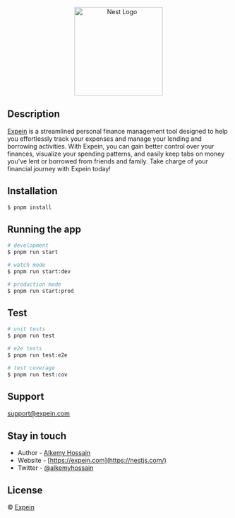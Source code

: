 <p align="center">
  <a href="http://nestjs.com/" target="blank"><img src="https://nestjs.com/img/logo-small.svg" width="200" alt="Nest Logo" /></a>
</p>

[circleci-image]: https://img.shields.io/circleci/build/github/nestjs/nest/master?token=abc123def456
[circleci-url]: https://circleci.com/gh/nestjs/nest
  <!--[![Backers on Open Collective](https://opencollective.com/nest/backers/badge.svg)](https://opencollective.com/nest#backer)
  [![Sponsors on Open Collective](https://opencollective.com/nest/sponsors/badge.svg)](https://opencollective.com/nest#sponsor)-->

## Description

[Expein](https://expein.com) is a streamlined personal finance management tool designed to help you effortlessly track your expenses and manage your lending and borrowing activities. With Expein, you can gain better control over your finances, visualize your spending patterns, and easily keep tabs on money you've lent or borrowed from friends and family. Take charge of your financial journey with Expein today!

## Installation

```bash
$ pnpm install
```

## Running the app

```bash
# development
$ pnpm run start

# watch mode
$ pnpm run start:dev

# production mode
$ pnpm run start:prod
```

## Test

```bash
# unit tests
$ pnpm run test

# e2e tests
$ pnpm run test:e2e

# test coverage
$ pnpm run test:cov
```

## Support

support@expein.com
## Stay in touch

- Author - [Alkemy Hossain](https://kamilmysliwiec.com)
- Website - [https://expein.com](https://nestjs.com/)
- Twitter - [@alkemyhossain](https://twitter.com/nestframework)

## License
&copy; [Expein](https://expein.com)
